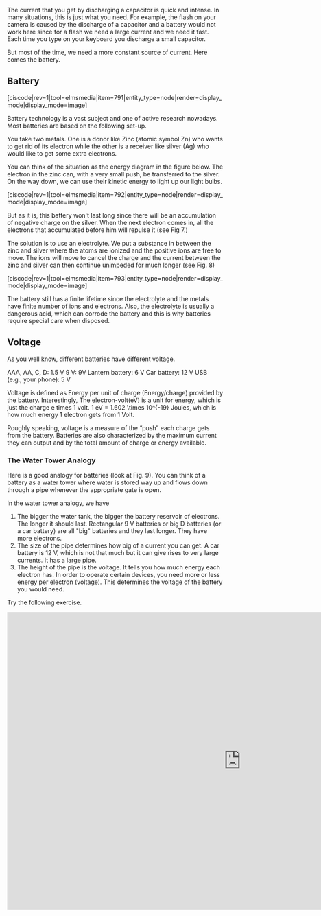 The current that you get by discharging a capacitor is quick and intense. In many situations, this is just what you need. For example, the flash on your camera is caused by the discharge of a capacitor and a battery would not work here since for a flash we need a large current and we need it fast. Each time you type on your keyboard you discharge a small capacitor.

But most of the time, we need a more constant source of current. Here comes the battery.

## Battery

[ciscode|rev=1|tool=elmsmedia|item=791|entity_type=node|render=display_mode|display_mode=image]

Battery technology is a vast subject and one of active research nowadays. Most batteries are based on the following set-up.

You take two metals. One is a donor like Zinc (atomic symbol Zn) who wants to get rid of its electron while the other is a receiver like silver (Ag) who would like to get some extra electrons.

You can think of the situation as the energy diagram in the figure below. The electron in the zinc can, with a very small push, be transferred to the silver. On the way down, we can use their kinetic energy to light up our light bulbs.

[ciscode|rev=1|tool=elmsmedia|item=792|entity_type=node|render=display_mode|display_mode=image]

But as it is, this battery won't last long since there will be an accumulation of negative charge on the silver. When the next electron comes in, all the electrons that accumulated before him will repulse it (see Fig 7.)

The solution is to use an electrolyte. We put a substance in between the zinc and silver where the atoms are ionized and the positive ions are free to move. The ions will move to cancel the charge and the current between the zinc and silver can then continue unimpeded for much longer (see Fig. 8)

[ciscode|rev=1|tool=elmsmedia|item=793|entity_type=node|render=display_mode|display_mode=image]

The battery still has a finite lifetime since the electrolyte and the metals have finite number of ions and electrons. Also, the electrolyte is usually a dangerous acid, which can corrode the battery and this is why batteries require special care when disposed.

## Voltage

As you well know, different batteries have different voltage.

AAA, AA, C, D: 1.5 V 
9 V: 9V 
Lantern battery: 6 V 
Car battery: 12 V 
USB (e.g., your phone): 5 V

Voltage is defined as Energy per unit of charge (Energy/charge) provided by the battery. Interestingly, The electron-volt(eV) is a unit for energy, which is just the charge e times 1 volt. 1 eV = <lrn-math>1.602 \times 10^{-19}</lrn-math> Joules, which is how much energy 1 electron gets from 1 Volt.

Roughly speaking, voltage is a measure of the “push” each charge gets from the battery. Batteries are also characterized by the maximum current they can output and by the total amount of charge or energy available.

### The Water Tower Analogy

Here is a good analogy for batteries (look at Fig. 9). You can think of a battery as a water tower where water is stored way up and flows down through a pipe whenever the appropriate gate is open.

In the water tower analogy, we have

1. The bigger the water tank, the bigger the battery reservoir of electrons. The longer it should last. Rectangular 9 V batteries or big D batteries (or a car battery) are all "big" batteries and they last longer. They have more electrons.
2. The size of the pipe determines how big of a current you can get. A car battery is 12 V, which is not that much but it can give rises to very large currents. It has a large pipe.
3. The height of the pipe is the voltage. It tells you how much energy each electron has. In order to operate certain devices, you need more or less energy per electron (voltage). This determines the voltage of the battery you would need.

Try the following exercise.

<iframe src="https://h5p.org/h5p/embed/84222" width="1090" height="694" frameborder="0" allowfullscreen="allowfullscreen"></iframe><script src="https://h5p.org/sites/all/modules/h5p/library/js/h5p-resizer.js" charset="UTF-8"></script>